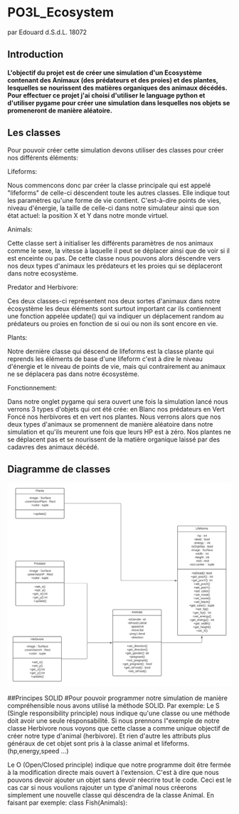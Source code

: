 # PO3L_Ecosystem


par Edouard d.S.d.L. 18072
## Introduction
#### L'objectif du projet est de créer une simulation d'un Ecosystème contenant des Animaux (des prédateurs et des proies) et des plantes, lesquelles se nourissent des matières organiques des animaux décédés. Pour effectuer ce projet j'ai choisi d'utiliser le language python et d'utiliser pygame pour créer une simulation dans lesquelles nos objets se promeneront de manière aléatoire.

## Les classes
Pour pouvoir créer cette simulation devons utiliser des classes pour créer nos différents éléments:

Lifeforms:

Nous commencons donc par créer la classe principale qui est appelé "lifeforms" de celle-ci déscendent toute les autres classes. Elle indique tout les paramètres qu'une forme de vie contient. C'est-à-dire points de vies, niveau d'énergie, la taille de celle-ci dans notre simulateur ainsi que son état actuel: la position X et Y dans notre monde virtuel.

Animals:

Cette classe sert à initialiser les différents paramètres de nos animaux comme le sexe, la vitesse à laquelle il peut se déplacer ainsi que de voir si il est enceinte ou pas. De cette classe nous pouvons alors déscendre vers nos deux types d'animaux les prédateurs et les proies qui se déplaceront dans notre ecosystème.

Predator and Herbivore:

Ces deux classes-ci représentent nos deux sortes d'animaux dans notre écosystème les deux éléments sont surtout important car ils contiennent une fonction appelée update() qui va indiquer un déplacement random au prédateurs ou proies en fonction de si oui ou non ils sont encore en vie.

Plants:

Notre dernière classe qui déscend de lifeforms est la classe plante qui reprends les éléments de base d'une lifeform c'est à dire le niveau d'énergie et le niveau de points de vie, mais qui contrairement au animaux ne se déplacera pas dans notre écosystème. 

Fonctionnement:

Dans notre onglet pygame qui sera ouvert une fois la simulation lancé nous verrons 3 types d'objets qui ont été crée: en Blanc nos prédateurs en Vert Foncé nos herbivores et en vert nos plantes. Nous verrons alors que nos deux types d'animaux se promennent de manière aléatoire dans notre simulation et qu'ils meurent une fois que leurs HP est à zéro.
Nos plantes ne se déplacent pas et se nourissent de la matière organique laissé par des cadavres des animaux décédé.

## Diagramme de classes
![Ceci est le diagramme de classes correspondant](https://raw.githubusercontent.com/ELophem/POOprojet2021/main/Diagramme%20de%20classe%20ECOSYSTEM.png?token=AOPPNMEHYZAYJLFI43ESTDDB2LLPS)


##Principes SOLID
#Pour pouvoir programmer notre simulation de manière compréhensible nous avons utilisé la méthode SOLID.
Par exemple:
Le S (Single responsibility principle) nous indique qu'une classe ou une méthode doit avoir une seule résponsabilité. Si nous prennons l"exemple de notre classe Herbivore nous voyons que cette classe a comme unique objectif de créer notre type d'animal (herbivore). Et rien d'autre les attributs plus généraux de cet objet sont pris à la classe animal et lifeforms. (hp,energy,speed ...)

Le O (Open/Closed principle) indique que notre programme doit être fermée à la modification directe mais ouvert à l'extension. C'est à dire que nous pouvons devoir ajouter un objet sans devoir réecrire tout le code. Ceci est le cas car si nous voulions rajouter un type d'animal nous créerons simplement une nouvelle classe qui déscendra de la classe Animal. En faisant par exemple: class Fish(Animals):




